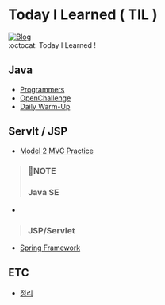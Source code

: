 # Today I Learned ( TIL )
[![Blog](https://img.shields.io/badge/Blog-ljg960730.tistory.com-green.svg)](https://ljg960730.tistory.com/)   
:octocat: Today I Learned !


## Java
* [Programmers](https://github.com/Jaekeun-Lee/TIL/tree/master/JAVA/Programmers)
* [OpenChallenge](https://github.com/Jaekeun-Lee/TIL/tree/master/JAVA/OpenChallenge)
* [Daily Warm-Up](https://github.com/Jaekeun-Lee/TIL/tree/master/JAVA/Warm-Up)



## Servlt / JSP
* [Model 2 MVC Practice](https://github.com/Jaekeun-Lee/TIL/tree/master/WEB)

> <h3>📝NOTE</h3>
> <h3>Java SE</h3>
* [](#)   
   
> <h3 id=1>JSP/Servlet</h3>
* [Spring Framework](https://ljg960730.tistory.com/122)   

## ETC
* [정리](https://github.com/Jaekeun-Lee/TIL/tree/master/Note)

 

